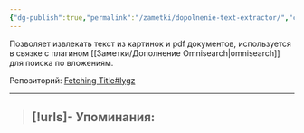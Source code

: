 ```yaml
---
{"dg-publish":true,"permalink":"/zametki/dopolnenie-text-extractor/","created":"2024-07-09 14:33"}
---
```


Позволяет извлекать текст из картинок и pdf документов, используется в связке с плагином [[Заметки/Дополнение Omnisearch\|omnisearch]] для поиска по вложениям.

Репозиторий: [Fetching Title#lygz](https://github.com/scambier/obsidian-text-extractor)

---
> [!urls]- Упоминания:
> - 